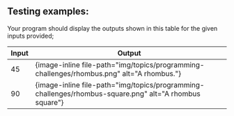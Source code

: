 ## Testing examples:

Your program should display the outputs shown in this table for the given inputs provided;

| Input     | Output                                                                          |
| --------- | ------------------------------------------------------------------------------- |
| 45        | {image-inline file-path="img/topics/programming-challenges/rhombus.png" alt="A rhombus."}        |
| 90        | {image-inline file-path="img/topics/programming-challenges/rhombus-square.png" alt="A rhombus square"} |
